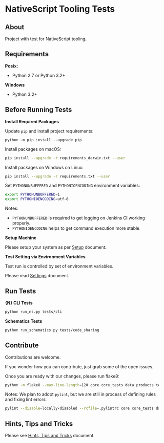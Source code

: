 # NativeScript Tooling Tests

## About

Project with test for NativeScript tooling.

## Requirements

**Posix:**
- Python 2.7 or Python 3.2+

**Windows**
- Python 3.2+


## Before Running Tests

**Install Required Packages**

Update `pip` and install project requirements:
```
python -m pip install --upgrade pip
```

Install packages on macOS:
```bash
pip install --upgrade -r requirements_darwin.txt --user 
```
Install packages on Windows on Linux:
```bash
pip install --upgrade -r requirements.txt --user
```

Set `PYTHONUNBUFFERED` and `PYTHONIOENCODING` environment variables:
```bash
export PYTHONUNBUFFERED=1
export PYTHONIOENCODING=utf-8
```
Notes: 
- `PYTHONUNBUFFERED` is required to get logging on Jenkins CI working properly.
- `PYTHONIOENCODING` helps to get command execution more stable.

**Setup Machine**
 
Please setup your system as per [Setup](SETUP.md) document. 

**Test Setting via Environment Variables**

Test run is controlled by set of environment variables.

Please read [Settings](SETTINGS.md) document. 

## Run Tests

**{N} CLI Tests**

```bash
python run_ns.py tests/cli
```

**Schematics Tests**

```bash
python run_schematics.py tests/code_sharing
```

## Contribute

Contributions are welcome.

If you wonder how you can contribute, just grab some of the open issues.

Once you are ready with our changes, please run flake8:
```bash
python -m flake8 --max-line-length=120 core core_tests data products tests
```

Notes:
We plan to adopt `pylint`, but we are still in process of defining rules and fixing lint errors.
```bash
pylint --disable=locally-disabled --rcfile=.pylintrc core core_tests data products
```

## Hints, Tips and Tricks

Please see [Hints, Tips and Tricks](HINTS.md) document.
